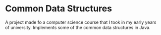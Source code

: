 # Common Data Structures

A project made fo a computer science course that I took in my early years of university.
Implements some of the common data structures in Java.
